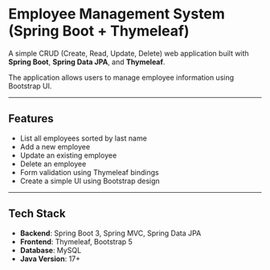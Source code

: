 # Employee Management System (Spring Boot + Thymeleaf)

A simple CRUD (Create, Read, Update, Delete) web application built with **Spring Boot**, **Spring Data JPA**, and **Thymeleaf**.  


The application allows users to manage employee information using Bootstrap UI.

---

##  Features

- List all employees sorted by last name
- Add a new employee
- Update an existing employee
- Delete an employee
- Form validation using Thymeleaf bindings
- Create a simple UI using Bootstrap design

---

## Tech Stack

- **Backend**: Spring Boot 3, Spring MVC, Spring Data JPA
- **Frontend**: Thymeleaf, Bootstrap 5
- **Database**: MySQL
- **Java Version**: 17+

